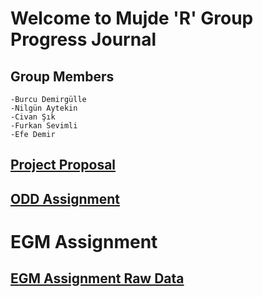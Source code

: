 # Welcome to Mujde 'R' Group Progress Journal

## Group Members 
    -Burcu Demirgülle
    -Nilgün Aytekin
    -Civan Şık
    -Furkan Sevimli
    -Efe Demir

## [Project Proposal](https://pjournal.github.io/mef03g-mujde-r//ProjectProposal.html)
  
## [ODD Assignment](https://pjournal.github.io/mef03g-mujde-r//ODDAssignment.html)

# EGM Assignment
## [EGM Assignment Raw Data](https://github.com/pjournal/mef03g-mujde-r/blob/master/EGM%20Mujde_R%20%20Raw%20Data.xlsx)
